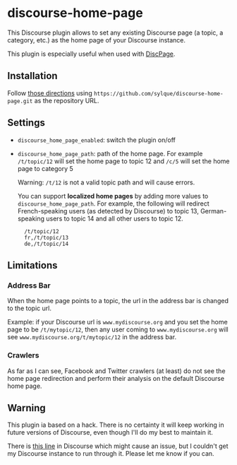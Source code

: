 # discourse-home-page

This Discourse plugin allows to set any existing Discourse page (a topic, 
a category, etc.) as the home page of your Discourse instance.

This plugin is especially useful when used with
[DiscPage](https://github.com/sylque/discpage).

## Installation

Follow 
[those directions](https://meta.discourse.org/t/install-plugins-in-discourse/19157) 
using `https://github.com/sylque/discourse-home-page.git` as the repository URL.

## Settings

- `discourse_home_page_enabled`: switch the plugin on/off

- `discourse_home_page_path`: path of the home page. For example `/t/topic/12` will
  set the home page to topic 12 and `/c/5` will set the home page to category 5
  
  Warning: `/t/12` is not a valid topic path and will cause errors.

  You can support **localized home pages** by adding more values to
  `discourse_home_page_path`. For example, the following will redirect
  French-speaking users (as detected by Discourse) to topic 13,
  German-speaking users to topic 14 and all other users to topic 12.

  ```
    /t/topic/12
    fr,/t/topic/13
    de,/t/topic/14
  ```

## Limitations

### Address Bar

When the home page points to a topic, the url in the address bar is
changed to the topic url.

Example: if your Discourse url is
`www.mydiscourse.org` and you set the home page to be `/t/mytopic/12`, then any
user coming to `www.mydiscourse.org` will see `www.mydiscourse.org/t/mytopic/12`
in the address bar.

### Crawlers

As far as I can see, Facebook and Twitter crawlers (at least) do not see the
home page redirection and perform their analysis on the default Discourse home
page.

## Warning

This plugin ia based on a hack. There is no certainty it will keep working in
future versions of Discourse, even though I'll do my best to maintain it.

There is 
[this line](https://github.com/discourse/discourse/blob/master/app/assets/javascripts/discourse/app/routes/forgot-password.js#L13)
in Discourse which might cause an issue, but I couldn't get my Discourse
instance to run through it. Please let me know if you can.
